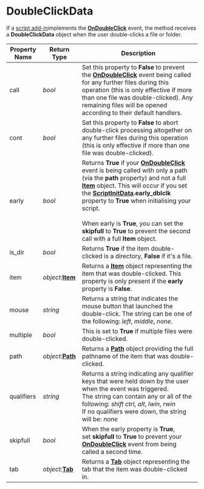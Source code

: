 # DoubleClickData

If a [script add-in](/Manual/scripting/script_add-ins/README.md)implements the **[OnDoubleClick](../scripting_events/ondoubleclick.md)** event, the method receives a **DoubleClickData** object when the user double-clicks a file or folder.

| Property Name | Return Type | Description |
| --- | --- | --- |
| call | *bool* | Set this property to **False** to prevent the **[OnDoubleClick](../scripting_events/ondoubleclick.md)** event being called for any further files during this operation (this is only effective if more than one file was double-clicked). Any remaining files will be opened according to their default handlers. |
| cont | *bool* | Set this property to **False** to abort double-click processing altogether on any further files during this operation (this is only effective if more than one file was double-clicked). |
| early | *bool* | Returns **True** if your **[OnDoubleClick](../scripting_events/ondoubleclick.md)** event is being called with only a path (via the **path** property) and not a full **[Item](item.md)** object. This will occur if you set the **[ScriptInitData](scriptinitdata.md).early_dblclk** property to **True** when initialising your script.<br /><br />When early is **True**, you can set the **skipfull** to **True** to prevent the second call with a full **Item** object. |
| is_dir | *bool* | Returns **True** if the item double-clicked is a directory, **False** if it's a file. |
| item | *object:***[Item](item.md)** | Returns a **[Item](item.md)** object representing the item that was double-clicked. This property is only present if the **early** property is **False**. |
| mouse | *string* | Returns a string that indicates the mouse button that launched the double-click. The string can be one of the following: *left*, *middle*, *none*. |
| multiple | *bool* | This is set to **True** if multiple files were double-clicked. |
| path | *object:***[Path](path.md)** | Returns a **[Path](path.md)** object providing the full pathname of the item that was double-clicked. |
| qualifiers | *string* | Returns a string indicating any qualifier keys that were held down by the user when the event was triggered.  <br />The string can contain any or all of the following: *shift* *ctrl*, *alt*, *lwin*, *rwin*  <br />If no qualifiers were down, the string will be: *none* |
| skipfull | *bool* | When the early property is **True**, set **skipfull** to **True** to prevent your **[OnDoubleClick](../scripting_events/ondoubleclick.md)** event from being called a second time. |
| tab | *object:***[Tab](tab.md)** | Returns a **[Tab](tab.md)** object representing the tab that the item was double-clicked in. |

